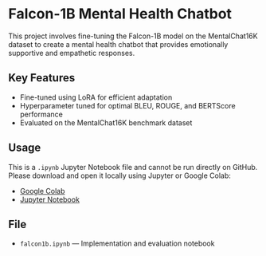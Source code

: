 # Falcon-1B Mental Health Chatbot

This project involves fine-tuning the Falcon-1B model on the MentalChat16K dataset to create a mental health chatbot that provides emotionally supportive and empathetic responses.

## Key Features
- Fine-tuned using LoRA for efficient adaptation
- Hyperparameter tuned for optimal BLEU, ROUGE, and BERTScore performance
- Evaluated on the MentalChat16K benchmark dataset

## Usage

This is a `.ipynb` Jupyter Notebook file and cannot be run directly on GitHub. Please download and open it locally using Jupyter or Google Colab:

- [Google Colab](https://colab.research.google.com)
- [Jupyter Notebook](https://jupyter.org/)

## File
- `falcon1b.ipynb` — Implementation and evaluation notebook
